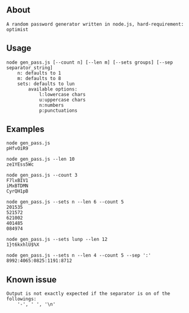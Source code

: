 ## About
	A random password generator written in node.js, hard-requirement: optimist

## Usage 
	node gen_pass.js [--count n] [--len m] [--sets groups] [--sep separator_string]
		n: defaults to 1
		m: defaults to 8
		sets: defaults to lun
			available options:
				l:lowercase chars
				u:uppercase chars
				n:numbers
				p:punctuations

## Examples

	node gen_pass.js 
	pHfvOiR9

	node gen_pass.js --len 10
	ze1YEss5Wc

	node gen_pass.js --count 3
	F7lxBIV1
	iMxBTDMN
	CyrQH1pB

	node gen_pass.js --sets n --len 6 --count 5
	201535
	521572
	621002
	401485
	084974

	node gen_pass.js --sets lunp --len 12
	1}t6kxhlU$%X

	node gen_pass.js --sets n --len 4 --count 5 --sep ':'
	8992:4065:0825:1191:8712

## Known issue
	Output is not exactly expected if the separator is on of the followings:
		'-', ' ', '\n'	
